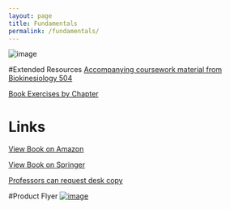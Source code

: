 ```yaml
---
layout: page
title: Fundamentals 
permalink: /fundamentals/
---
```

![image](https://cloud.githubusercontent.com/assets/4623063/12007743/85617314-abc7-11e5-9fbc-324daf52acbe.png)

#Extended Resources
[Accompanying coursework material from Biokinesiology 504](http://bbdl.usc.edu/BMEBKN504.php)

[Book Exercises by Chapter](https://github.com/usc-bbdl/usc-bbdl.github.io/files/72510/Exercises_V1_0.pdf)

# Links
[View Book on Amazon](http://www.amazon.com/Fundamentals-Neuromechanics-Biosystems-Biorobotics-Valero-Cuevas/dp/1447167465/ref=sr_1_1?ie=UTF8&qid=1451158117&sr=8-1&keywords=valero-cuevas)

[View Book on Springer](http://www.springer.com/us/book/9781447167464)

[Professors can request desk copy](http://www.springer.com/services+for+this+book?SGWID=0-1772415-3261-0-9781447167464)

#Product Flyer
[![image](https://cloud.githubusercontent.com/assets/4623063/12007732/ca36c65c-abc6-11e5-88f2-2c4f559af692.png)](http://www.springer.com/cda/content/document/productFlyer/productFlyer_978-1-4471-6746-4.pdf?SGWID=0-0-1297-177589478-0)
